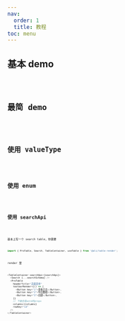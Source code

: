 ```yaml
---
nav:
  order: 1
  title: 教程
toc: menu
---
```


## 基本 demo

<code src='./demo/basic.jsx' />

## 最简 demo

<code src='./demo/simplest.jsx' />

## 使用 valueType

<code src='./demo/valueType.jsx' />

## 使用 enum

<code src='./demo/enum.jsx' />

## 使用 searchApi

<code src='./demo/searchApi.jsx' />

基本上写一个 search table，你需要

```js
import { ProTable, Search, TableContainer, useTable } from '@ali/table-render';
```

render 里

```js
<TableContainer searchApi={searchApi}>
  <Search {...searchSchema} />
  <ProTable
    headerTitle="高级表单"
    toolbarRender={() => [
      <Button key="1">查看日志</Button>,
      <Button key="2">导出数据</Button>,
      <Button key="3">创建</Button>,
    ]}
    // 下面全是antd的props
    columns={columns}
    rowKey="id"
  />
</TableContainer>
```
